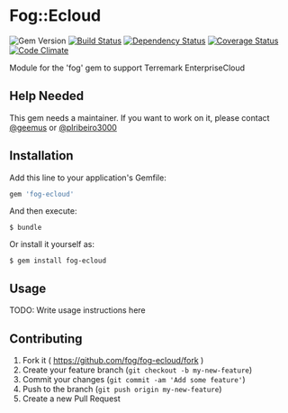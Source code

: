 # Fog::Ecloud

![Gem Version](https://badge.fury.io/rb/fog-ecloud.svg) [![Build Status](https://travis-ci.org/fog/fog-ecloud.svg?branch=master)](https://travis-ci.org/fog/fog-ecloud) [![Dependency Status](https://gemnasium.com/fog/fog-ecloud.svg)](https://gemnasium.com/fog/fog-ecloud) [![Coverage Status](https://img.shields.io/coveralls/fog/fog-ecloud.svg)](https://coveralls.io/r/fog/fog-ecloud?branch=master) [![Code Climate](https://codeclimate.com/github/fog/fog-ecloud.png)](https://codeclimate.com/github/fog/fog-ecloud)

Module for the 'fog' gem to support Terremark EnterpriseCloud

## Help Needed

This gem needs a maintainer. If you want to work on it, please contact
[@geemus](mailto:geemus@gmail.com) or [@plribeiro3000](mailto:plribeiro3000@gmail.com)

## Installation

Add this line to your application's Gemfile:

```ruby
gem 'fog-ecloud'
```

And then execute:

    $ bundle

Or install it yourself as:

    $ gem install fog-ecloud

## Usage

TODO: Write usage instructions here

## Contributing

1. Fork it ( https://github.com/fog/fog-ecloud/fork )
2. Create your feature branch (`git checkout -b my-new-feature`)
3. Commit your changes (`git commit -am 'Add some feature'`)
4. Push to the branch (`git push origin my-new-feature`)
5. Create a new Pull Request

